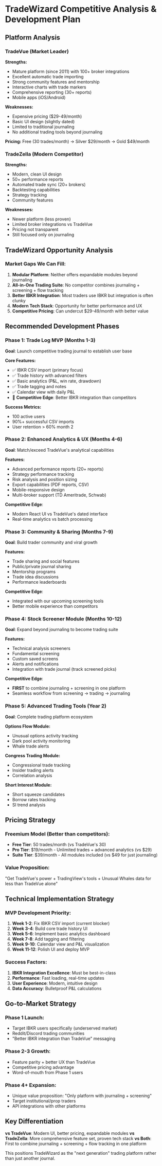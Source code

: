 # TradeWizard Competitive Analysis & Development Plan

## Platform Analysis

### TradeVue (Market Leader)
**Strengths:**
- Mature platform (since 2011) with 100+ broker integrations
- Excellent automatic trade importing
- Strong community features and mentorship
- Interactive charts with trade markers
- Comprehensive reporting (30+ reports)
- Mobile apps (iOS/Android)

**Weaknesses:**
- Expensive pricing ($29-49/month)
- Basic UI design (slightly dated)
- Limited to traditional journaling
- No additional trading tools beyond journaling

**Pricing:** Free (30 trades/month) → Silver $29/month → Gold $49/month

### TradeZella (Modern Competitor)
**Strengths:**
- Modern, clean UI design
- 50+ performance reports
- Automated trade sync (20+ brokers)
- Backtesting capabilities
- Strategy tracking
- Community features

**Weaknesses:**
- Newer platform (less proven)
- Limited broker integrations vs TradeVue
- Pricing not transparent
- Still focused only on journaling

## TradeWizard Opportunity Analysis

### Market Gaps We Can Fill:
1. **Modular Platform**: Neither offers expandable modules beyond journaling
2. **All-in-One Trading Suite**: No competitor combines journaling + screening + flow tracking
3. **Better IBKR Integration**: Most traders use IBKR but integration is often clunky
4. **Modern Tech Stack**: Opportunity for better performance and UX
5. **Competitive Pricing**: Can undercut $29-49/month with better value

## Recommended Development Phases

### Phase 1: Trade Log MVP (Months 1-3)
**Goal**: Launch competitive trading journal to establish user base

**Core Features:**
- ✅ IBKR CSV import (primary focus)
- ✅ Trade history with advanced filters
- ✅ Basic analytics (P&L, win rate, drawdown)
- ✅ Trade tagging and notes
- ✅ Calendar view with daily P&L
- 🎯 **Competitive Edge**: Better IBKR integration than competitors

**Success Metrics:**
- 100 active users
- 90%+ successful CSV imports
- User retention > 60% month 2

### Phase 2: Enhanced Analytics & UX (Months 4-6)
**Goal**: Match/exceed TradeVue's analytical capabilities

**Features:**
- Advanced performance reports (20+ reports)
- Strategy performance tracking
- Risk analysis and position sizing
- Export capabilities (PDF reports, CSV)
- Mobile-responsive design
- Multi-broker support (TD Ameritrade, Schwab)

**Competitive Edge**: 
- Modern React UI vs TradeVue's dated interface
- Real-time analytics vs batch processing

### Phase 3: Community & Sharing (Months 7-9)
**Goal**: Build trader community and viral growth

**Features:**
- Trade sharing and social features
- Public/private journal sharing
- Mentorship programs
- Trade idea discussions
- Performance leaderboards

**Competitive Edge**: 
- Integrated with our upcoming screening tools
- Better mobile experience than competitors

### Phase 4: Stock Screener Module (Months 10-12)
**Goal**: Expand beyond journaling to become trading suite

**Features:**
- Technical analysis screeners
- Fundamental screening
- Custom saved screens
- Alerts and notifications
- Integration with trade journal (track screened picks)

**Competitive Edge**: 
- **FIRST** to combine journaling + screening in one platform
- Seamless workflow from screening → trading → journaling

### Phase 5: Advanced Trading Tools (Year 2)
**Goal**: Complete trading platform ecosystem

**Options Flow Module:**
- Unusual options activity tracking
- Dark pool activity monitoring
- Whale trade alerts

**Congress Trading Module:**
- Congressional trade tracking
- Insider trading alerts
- Correlation analysis

**Short Interest Module:**
- Short squeeze candidates
- Borrow rates tracking
- SI trend analysis

## Pricing Strategy

### Freemium Model (Better than competitors):
- **Free Tier**: 50 trades/month (vs TradeVue's 30)
- **Pro Tier**: $19/month - Unlimited trades + advanced analytics (vs $29)
- **Suite Tier**: $39/month - All modules included (vs $49 for just journaling)

### Value Proposition:
"Get TradeVue's power + TradingView's tools + Unusual Whales data for less than TradeVue alone"

## Technical Implementation Strategy

### MVP Development Priority:
1. **Week 1-2**: Fix IBKR CSV import (current blocker)
2. **Week 3-4**: Build core trade history UI
3. **Week 5-6**: Implement basic analytics dashboard
4. **Week 7-8**: Add tagging and filtering
5. **Week 9-10**: Calendar view and P&L visualization
6. **Week 11-12**: Polish UI and deploy MVP

### Success Factors:
1. **IBKR Integration Excellence**: Must be best-in-class
2. **Performance**: Fast loading, real-time updates
3. **User Experience**: Modern, intuitive design
4. **Data Accuracy**: Bulletproof P&L calculations

## Go-to-Market Strategy

### Phase 1 Launch:
- Target IBKR users specifically (underserved market)
- Reddit/Discord trading communities
- "Better IBKR integration than TradeVue" messaging

### Phase 2-3 Growth:
- Feature parity + better UX than TradeVue
- Competitive pricing advantage
- Word-of-mouth from Phase 1 users

### Phase 4+ Expansion:
- Unique value proposition: "Only platform with journaling + screening"
- Target institutional/prop traders
- API integrations with other platforms

## Key Differentiation

**vs TradeVue**: Modern UI, better pricing, expandable modules
**vs TradeZella**: More comprehensive feature set, proven tech stack
**vs Both**: First to combine journaling + screening + flow tracking in one platform

This positions TradeWizard as the "next generation" trading platform rather than just another journal.
